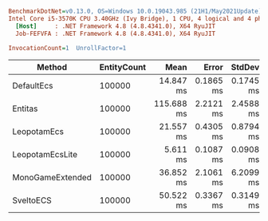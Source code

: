 ``` ini

BenchmarkDotNet=v0.13.0, OS=Windows 10.0.19043.985 (21H1/May2021Update)
Intel Core i5-3570K CPU 3.40GHz (Ivy Bridge), 1 CPU, 4 logical and 4 physical cores
  [Host]     : .NET Framework 4.8 (4.8.4341.0), X64 RyuJIT
  Job-FEFVFA : .NET Framework 4.8 (4.8.4341.0), X64 RyuJIT

InvocationCount=1  UnrollFactor=1  

```
|           Method | EntityCount |       Mean |     Error |    StdDev |     Median | Ratio | RatioSD |      Gen 0 |     Gen 1 |     Gen 2 |    Allocated |
|----------------- |------------ |-----------:|----------:|----------:|-----------:|------:|--------:|-----------:|----------:|----------:|-------------:|
|       DefaultEcs |      100000 |  14.847 ms | 0.1865 ms | 0.1745 ms |  14.917 ms |  1.00 |    0.00 |  2000.0000 | 2000.0000 | 2000.0000 | 15,816,640 B |
|          Entitas |      100000 | 115.688 ms | 2.2121 ms | 2.4588 ms | 115.543 ms |  7.79 |    0.23 | 10000.0000 | 4000.0000 | 1000.0000 | 59,798,808 B |
|      LeopotamEcs |      100000 |  21.557 ms | 0.4305 ms | 0.8794 ms |  21.518 ms |  1.44 |    0.07 |  2000.0000 | 1000.0000 | 1000.0000 | 15,096,384 B |
|  LeopotamEcsLite |      100000 |   5.611 ms | 0.1087 ms | 0.0908 ms |   5.602 ms |  0.38 |    0.01 |  1000.0000 | 1000.0000 | 1000.0000 |  5,235,528 B |
| MonoGameExtended |      100000 |  36.852 ms | 2.1061 ms | 6.2099 ms |  40.322 ms |  2.59 |    0.33 |  3000.0000 | 2000.0000 | 2000.0000 | 23,973,704 B |
|        SveltoECS |      100000 |  50.522 ms | 0.3367 ms | 0.3149 ms |  50.475 ms |  3.40 |    0.05 |          - |         - |         - |            - |
